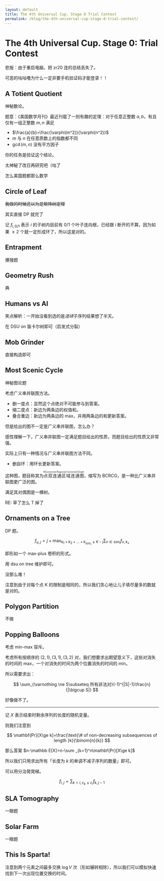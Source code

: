 ```yaml
---
layout: default
title: The 4th Universal Cup. Stage 0 Trial Contest
permalink: /blog/the-4th-universal-cup-stage-0-trial-contest/
---
```


# The 4th Universal Cup. Stage 0: Trial Contest

悲报：由于重启电脑，把 zr20 连的总结丢失了。

可恶的咕咕噜为什么一定非要手机验证码才能登录！！

## A Totient Quotient

神秘数论。

题意：《美国数学月刊》最近刊载了一则有趣的定理：对于任意正整数 $a,b$，有且仅有一组正整数 $m,n$ 满足

- $\frac{a}{b}=\frac{\varphi(m^2)}{\varphi(n^2)}$
- $m$ 与 $n$ 在任意质数上的指数都不同
- $\gcd(m,n)$ 没有平方因子

你的任务是验证这个结论。

太神秘了改日再研究吧（咕了

怎么美国题都那么数学

## Circle of Leaf

~~我做的时候还以为是矩阵树定理~~

其实直接 DP 就完了

记 $f_{i,0/1}$ 表示 $i$ 的子树内目前有 $0/1$ 个叶子连向根，已经跟 $i$ 断开的不算。因为如果 $\ge 2$ 个就一定形成环了，所以这是对的。

## Entrapment

爆搜题

## Geometry Rush

典

## Humans vs AI

笑点解析：一开始没看到选的是*连续*子序列结果想了半天。

在 DSU on 笛卡尔树即可（启发式分裂）

## Mob Grinder

直接构造即可

## Most Scenic Cycle

神秘图论题

考虑广义串并联图方法。

- 删一度点：显然这个点绝对不可能参与到答案。
- 缩二度点：新边为两条边的权值和。
- 叠合重边：新边为两条边的 max，并用两条边的和更新答案。

但是给出的图不一定是广义串并联图，怎么办？

感性理解一下，广义串并联图一定满足题目给出的性质，而题目给出的性质又非常强。

实际上只有一种情况与广义串并联图方法不同。

- 删自环：用环长更新答案。

这种图，题目称其为<ruby>点双连通区域连通图<rt>BiConnected Regional Connected Graph</rt></ruby>，缩写为 BCRCG，是一种比广义串并联图更广泛的图。

满足其对偶图是一棵树。

RE: 草了怎么 T 掉了

## Ornaments on a Tree

DP 题。

$$
f_{u,j}=j+\max_{k_1+k_2+\dots+k_{son_i}\le K-j} \sum_{v\in son_i}f_{v,k_v}
$$

即形如一个 max-plus 卷积的形式。

用 dsu on tree 维护即可。

没那么难！

注意到由于对每个点 K 的限制是相同的，所以我们贪心地让儿子填尽量多的数就是对的。

## Polygon Partition

不做

## Popping Balloons

考虑 min-max 容斥。

考虑所有按顺序的 $(2,1),(3,1),(3,2)$ 对，我们想要求出期望意义下，这些对消失的时间的 max，一个对消失的时间为两个位置消失的时间的 min。

所以需要求出：

$$
\sum_{\varnothing \ne S\subseteq 所有非法对}(-1)^{|S|-1}\frac{n}{|\bigcup S|}
$$

好像做不了。

---

记 $X$ 表示结束时剩余序列的长度的随机变量。

则我们注意到

$$
\mathbf{Pr}[X\ge k]=\frac{\text{\# of non-decreasing subsequences of length }k}{\binom{n}{k}}
$$

那么答案 $n-\mathbb E[X]=n-\sum _{k=1}^n\mathbf{Pr}[X\ge k]$

所以我们只用求出所有「长度为 $k$ 的单调不减子序列的数量」即可。

可以用分治発発梯。

$$
f_{i,j}=\sum_{k<i,c_k\le c_i}f_{k,j-1}
$$

## SLA Tomography

一眼题

## Solar Farm

一眼题

## This Is Sparta!

注意到两个元素之间最多交换 $\log V$ 次（形如辗转相除），所以我们可以模拟快速找到下一次出现位置交换的时间。